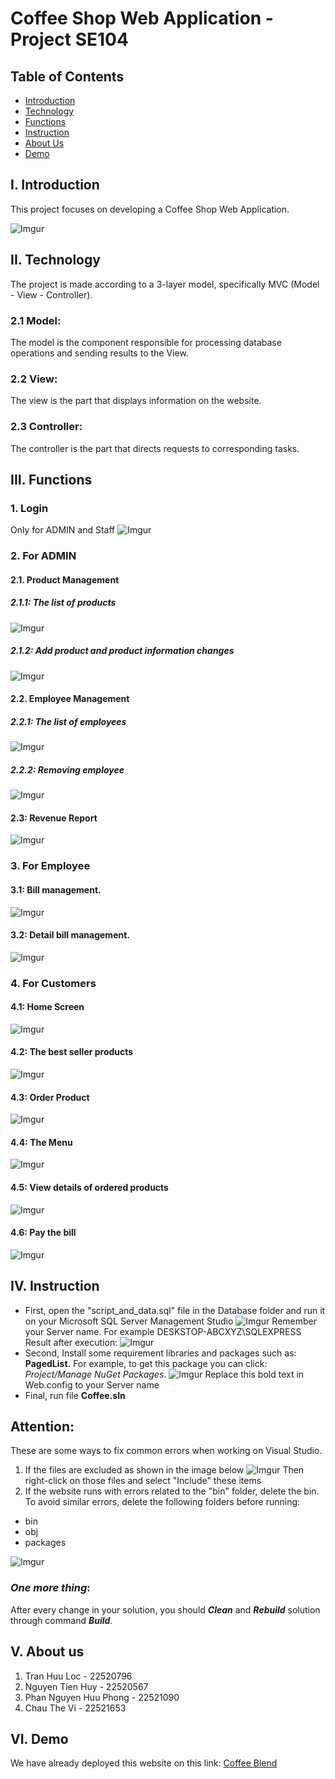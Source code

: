 # Coffee Shop Web Application - Project SE104

## Table of Contents

- [Introduction](#i-introduction)
- [Technology](#ii-technology)
- [Functions](#iii-functions)
- [Instruction](#iv-instruction)
- [About Us](#v-about-us)
- [Demo](#vi-demo)

## I. Introduction

This project focuses on developing a Coffee Shop Web Application.

![Imgur](https://i.imgur.com/Ppp7vZi.png)

## II. Technology
The project is made according to a 3-layer model, specifically MVC (Model - View - Controller).

### 2.1 Model: 
The model is the component responsible for processing database operations and sending results to the View. 

### 2.2 View: 
The view is the part that displays information on the website.

### 2.3 Controller: 
The controller is the part that directs requests to corresponding tasks.




## III. Functions

### 1. Login
Only for ADMIN and Staff
![Imgur](https://i.imgur.com/2ums1Cb.png)

### 2. For ADMIN 

#### 2.1. Product Management
##### 2.1.1: The list of products
![Imgur](https://i.imgur.com/xiRwK8g.png)
##### 2.1.2: Add product and product information changes
![Imgur](https://i.imgur.com/zeB2R8s.png)
#### 2.2. Employee Management
##### 2.2.1: The list of employees
![Imgur](https://i.imgur.com/94vQ3xA.png)
##### 2.2.2: Removing employee
![Imgur](https://i.imgur.com/GXNvngz.png)
#### 2.3:  Revenue Report
![Imgur](https://i.imgur.com/Jc9qn3z.png)
### 3. For Employee

#### 3.1: Bill management.

![Imgur](https://i.imgur.com/EiVwEjf.png)

#### 3.2: Detail bill management.
![Imgur](https://i.imgur.com/9W4MJtW.png)

### 4. For Customers

#### 4.1: Home Screen
![Imgur](https://i.imgur.com/Ppp7vZi.png)
#### 4.2: The best seller products
![Imgur](https://i.imgur.com/mkLSh1j.png)
#### 4.3: Order Product
![Imgur](https://i.imgur.com/X38Oyty.png)
#### 4.4: The Menu
![Imgur](https://i.imgur.com/mSlOJAP.png)
#### 4.5: View details of ordered products
![Imgur](https://i.imgur.com/ekQJElb.png)
#### 4.6: Pay the bill
![Imgur](https://i.imgur.com/fVIH2ke.png)




    
## IV. Instruction
- First, open the "script_and_data.sql" file in the Database folder and run it on your Microsoft SQL Server Management Studio
![Imgur](https://i.imgur.com/2U01btb.png)
Remember your Server name. For example DESKSTOP-ABCXYZ\SQLEXPRESS
Result after execution:
![Imgur](https://i.imgur.com/9talGmq.png)
- Second, Install some requirement libraries and packages such as: **PagedList.**
For example, to get this package you can click: *Project/Manage NuGet Packages*. 
![Imgur](https://i.imgur.com/7lhamZY.png)
Replace this bold text in Web.config to your Server name
- Final, run file **Coffee.sln**
## **Attention:**
These are some ways to fix common errors when working on Visual Studio.
1. If the files are excluded as shown in the image below
![Imgur](https://i.imgur.com/Nz0vL69.png)
Then right-click on those files and select "Include" these items
2. If the website runs with errors related to the "bin" folder, delete the bin. To avoid similar errors, delete the following folders before running:
- bin
- obj
- packages

![Imgur](https://i.imgur.com/hH2Wh8O.png)
### ***One more thing***: 
After every change in your solution, you should ***Clean*** and ***Rebuild*** solution through command ***Build***.

## V. About us
1. Tran Huu Loc - 22520796
2. Nguyen Tien Huy - 22520567 
3. Phan Nguyen Huu Phong - 22521090
4. Chau The Vi - 22521653
## VI. Demo
We have already deployed this website on this link: [Coffee Blend](http://coffeeblend.somee.com/)

